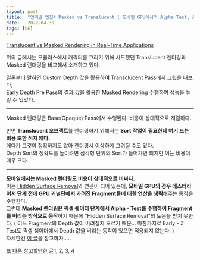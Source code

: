 ```yaml
---
layout: post
title:  "언리얼 엔진4 Masked vs Translucent ( 모바일 GPU에서의 Alpha Test, Alpha Blend )"
date:   2022-04-30
tags: [UE]
---
```


[Translucent vs Masked Rendering in Real-Time Applications](https://developer.oculus.com/blog/translucent-vs-masked-rendering-in-real-time-applications/?locale=ko_KR)        
         
위의 글에서는 오큘러스에서 캐릭터를 그리기 위해 시도했던 Translucent 렌더링과 Masked 렌더링을 비교해서 소개하고 있다.               

결론부터 말하면 Custom Depth 값을 활용하여 Transclucent Pass에서 그렸을 때보다,     
Early Depth Pre Pass의 결과 값을 활용한 Masked Rendering 수행하여 성능을 높일 수 있었다.       

-------------------------------            

Masked 렌더링은 Base(Opaque) Pass에서 수행된다. 비용이 상대적으로 저렴하다.                     

반면 **Translucent 오브젝트**를 렌더링하기 위해서는 **Sort 작업이 필요한데 여기 드는 비용 또한 적지 않다.**              
게다가 그것이 정확하지도 않아 렌더링시 이상하게 그려질 수도 있다.            
Depth Sort의 정확도를 높이려면 삼각형 단위의 Sort가 들어가면 되지만 이는 비용이 매우 크다.                 

----------------------------------

**모바일에서는 Masked 렌더링도 비용이 상대적으로 비싸다.**                          
이는 [Hidden Surface Removal](https://sungjjinkang.github.io/mobile_gpu_hidden_surface_removal)와 연관이 되어 있는데, **모바일 GPU의 경우 레스터라이저 단계 전에 GPU 커널단에서 가려진 Fragment들에 대한 연산을 생략**해주는 동작을 수행한다.              
그런데 **Masked 렌더링은 픽셀 쉐이더 단계에서 Alpha - Test를 수행하여 Fragment를 버리는 방식으로 동작**하기 때문에 "Hidden Surface Removal"의 도움을 받지 못한다. ( 어느 Fragment의 Depth 값이 버려질지 모르기 때문... 마찬가지로 Early - Z Test도 픽셀 쉐이더에서 Depth 값을 버리는 동작이 있으면 적용되지 않는다. )         
자세한건 [이 글](https://sungjjinkang.github.io/mobile_gpu_hidden_surface_removal)을 참고하자.....             

[또 다른 참고할만한 글1](https://developer.arm.com/documentation/102576/0100/Transparency-best-practise), [2](https://blog.katastros.com/a?ID=00600-4a63ac52-bd9e-42c7-8272-30a76b4a3346), [3](https://bgolus.medium.com/anti-aliased-alpha-test-the-esoteric-alpha-to-coverage-8b177335ae4f), [4](https://developer.arm.com/documentation/101897/0200/shader-code/discards)
              